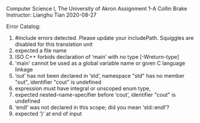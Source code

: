 Computer Science I, The University of Akron
Assignment 1-A
Collin Brake
Instructor: Lianghu Tian 
2020-08-27

Error Catalog:

1. #include errors detected. Please update your includePath. Squiggles are disabled for this translation unit
1. expected a file name 
1. ISO C++ forbids declaration of ‘main’ with no type [-Wreturn-type]
1. 'main' cannot be used as a global variable name or given C language linkage 
1. ‘out’ has not been declared in ‘std’, namespace "std" has no member "out", identifier "cout" is undefined
1. expression must have integral or unscoped enum type, 
1. expected nested-name-specifier before ‘cout’, identifier "cout" is undefined
1. ‘endl’ was not declared in this scope; did you mean ‘std::endl’?
1. expected ‘}’ at end of input 